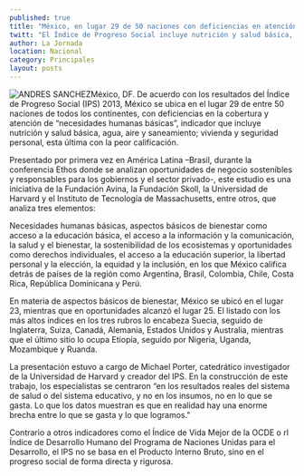 ```yaml
---
published: true
title: "México, en lugar 29 de 50 naciones con deficiencias en atención de necesidades básicas"
twitt: "El Índice de Progreso Social incluye nutrición y salud básica, agua, aire y saneamiento; vivienda y seguridad personal, esta última con la peor calificación"
author: La Jornada
location: Nacional
category: Principales
layout: posts
---
```


![ANDRES SANCHEZ](http://i.imgur.com/vX3lDTDm.jpg)México, DF. De acuerdo con los resultados del Índice de Progreso Social (IPS) 2013, México se ubica en el lugar 29 de entre 50 naciones de todos los continentes, con deficiencias en la cobertura y atención de “necesidades humanas básicas”, indicador que incluye nutrición y salud básica, agua, aire y saneamiento; vivienda y seguridad personal, esta última con la peor calificación.

Presentado por primera vez en América Latina –Brasil, durante la conferencia Ethos donde se analizan oportunidades de negocio sostenibles y responsables para los gobiernos y el sector privado-, este estudio es una iniciativa de la Fundación Avina, la Fundación Skoll, la Universidad de Harvard y el Instituto de Tecnología de Massachusetts, entre otros, que analiza tres elementos:

Necesidades humanas básicas, aspectos básicos de bienestar como acceso a la educación básica, el acceso a la información y la comunicación, la salud y el bienestar, la sostenibilidad de los ecosistemas y oportunidades como derechos individuales, el acceso a la educación superior, la libertad personal y la elección, la equidad y la inclusión, en los que México califica detrás de países de la región como Argentina, Brasil, Colombia, Chile, Costa Rica, República Dominicana y Perú.

En materia de aspectos básicos de bienestar, México se ubicó en el lugar 23, mientras que en oportunidades alcanzó el lugar 25. El listado con los más altos índices en los tres rubros lo encabeza Suecia, seguido de Inglaterra, Suiza, Canadá, Alemania, Estados Unidos y Australia, mientras que el último sitio lo ocupa Etiopía, seguido por Nigeria, Uganda, Mozambique y Ruanda.

La presentación estuvo a cargo de Michael Porter, catedrático investigador de la Universidad de Harvard y creador del IPS. En la construcción de este trabajo, los especialistas se centraron “en los resultados reales del sistema de salud o del sistema educativo, y no en los insumos, no en lo que se gasta. Lo que los datos muestran es que en realidad hay una enorme brecha entre lo que se gasta y lo que logramos."

Contrario a otros indicadores como el Índice de Vida Mejor de la OCDE o rl Índice de Desarrollo Humano del Programa de Naciones Unidas para el Desarrollo, el IPS no se basa en el Producto Interno Bruto, sino en el progreso social de forma directa y rigurosa.
